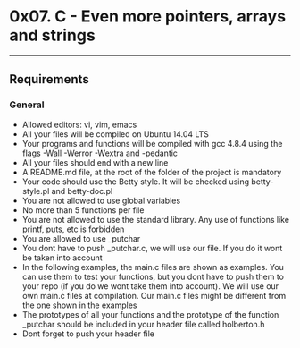 # 0x07. C - Even more pointers, arrays and strings
---
## Requirements
### General
 * Allowed editors: vi, vim, emacs
 * All your files will be compiled on Ubuntu 14.04 LTS
 * Your programs and functions will be compiled with gcc 4.8.4 using the flags -Wall -Werror -Wextra and -pedantic
 * All your files should end with a new line
 * A README.md file, at the root of the folder of the project is mandatory
 * Your code should use the Betty style. It will be checked using betty-style.pl and betty-doc.pl
 * You are not allowed to use global variables
 * No more than 5 functions per file
 * You are not allowed to use the standard library. Any use of functions like printf, puts, etc is forbidden
 * You are allowed to use _putchar
 * You dont have to push _putchar.c, we will use our file. If you do it wont be taken into account
 * In the following examples, the main.c files are shown as examples. You can use them to test your functions, but you dont have to push them to your repo (if you do we wont take them into account). We will use our own main.c files at compilation. Our main.c files might be different from the one shown in the examples
 * The prototypes of all your functions and the prototype of the function _putchar should be included in your header file called holberton.h
 * Dont forget to push your header file
